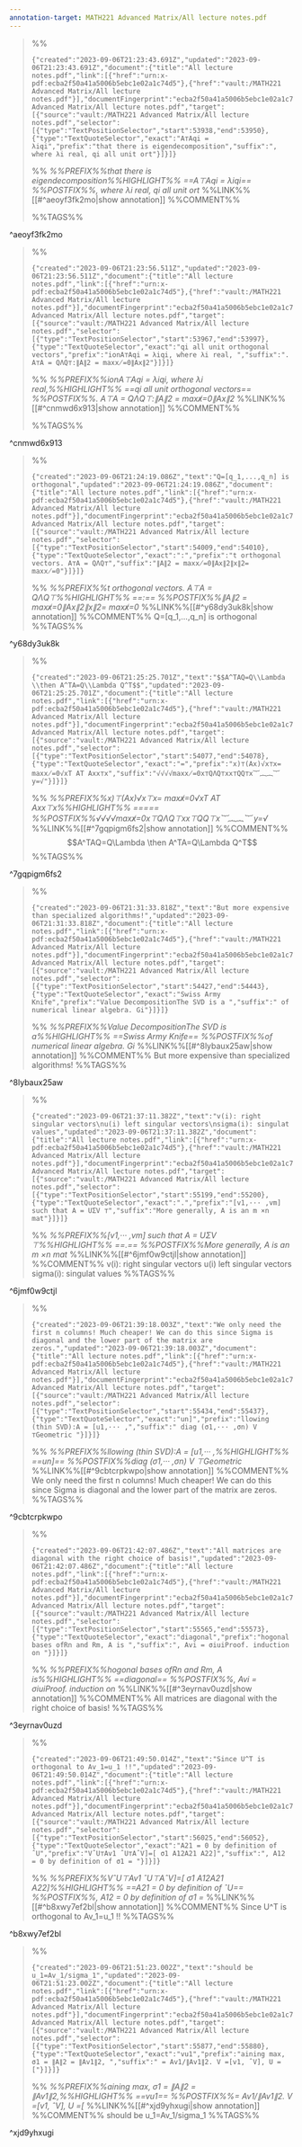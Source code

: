 ```yaml
---
annotation-target: MATH221 Advanced Matrix/All lecture notes.pdf
---
```



>%%
>```annotation-json
>{"created":"2023-09-06T21:23:43.691Z","updated":"2023-09-06T21:23:43.691Z","document":{"title":"All lecture notes.pdf","link":[{"href":"urn:x-pdf:ecba2f50a41a5006b5ebc1e02a1c74d5"},{"href":"vault:/MATH221 Advanced Matrix/All lecture notes.pdf"}],"documentFingerprint":"ecba2f50a41a5006b5ebc1e02a1c74d5"},"uri":"vault:/MATH221 Advanced Matrix/All lecture notes.pdf","target":[{"source":"vault:/MATH221 Advanced Matrix/All lecture notes.pdf","selector":[{"type":"TextPositionSelector","start":53938,"end":53950},{"type":"TextQuoteSelector","exact":"A⊤Aqi = λiqi","prefix":"that there is eigendecomposition","suffix":", where λi real, qi all unit ort"}]}]}
>```
>%%
>*%%PREFIX%%that there is eigendecomposition%%HIGHLIGHT%% ==A⊤Aqi = λiqi== %%POSTFIX%%, where λi real, qi all unit ort*
>%%LINK%%[[#^aeoyf3fk2mo|show annotation]]
>%%COMMENT%%
>
>%%TAGS%%
>
^aeoyf3fk2mo


>%%
>```annotation-json
>{"created":"2023-09-06T21:23:56.511Z","updated":"2023-09-06T21:23:56.511Z","document":{"title":"All lecture notes.pdf","link":[{"href":"urn:x-pdf:ecba2f50a41a5006b5ebc1e02a1c74d5"},{"href":"vault:/MATH221 Advanced Matrix/All lecture notes.pdf"}],"documentFingerprint":"ecba2f50a41a5006b5ebc1e02a1c74d5"},"uri":"vault:/MATH221 Advanced Matrix/All lecture notes.pdf","target":[{"source":"vault:/MATH221 Advanced Matrix/All lecture notes.pdf","selector":[{"type":"TextPositionSelector","start":53967,"end":53997},{"type":"TextQuoteSelector","exact":"qi all unit orthogonal vectors","prefix":"ionA⊤Aqi = λiqi, where λi real, ","suffix":". A⊤A = QΛQ⊤:∥A∥2 = maxx̸=0∥Ax∥2"}]}]}
>```
>%%
>*%%PREFIX%%ionA⊤Aqi = λiqi, where λi real,%%HIGHLIGHT%% ==qi all unit orthogonal vectors== %%POSTFIX%%. A⊤A = QΛQ⊤:∥A∥2 = maxx̸=0∥Ax∥2*
>%%LINK%%[[#^cnmwd6x913|show annotation]]
>%%COMMENT%%
>
>%%TAGS%%
>
^cnmwd6x913


>%%
>```annotation-json
>{"created":"2023-09-06T21:24:19.086Z","text":"Q=[q_1,...,q_n] is orthogonal","updated":"2023-09-06T21:24:19.086Z","document":{"title":"All lecture notes.pdf","link":[{"href":"urn:x-pdf:ecba2f50a41a5006b5ebc1e02a1c74d5"},{"href":"vault:/MATH221 Advanced Matrix/All lecture notes.pdf"}],"documentFingerprint":"ecba2f50a41a5006b5ebc1e02a1c74d5"},"uri":"vault:/MATH221 Advanced Matrix/All lecture notes.pdf","target":[{"source":"vault:/MATH221 Advanced Matrix/All lecture notes.pdf","selector":[{"type":"TextPositionSelector","start":54009,"end":54010},{"type":"TextQuoteSelector","exact":":","prefix":"t orthogonal vectors. A⊤A = QΛQ⊤","suffix":"∥A∥2 = maxx̸=0∥Ax∥2∥x∥2= maxx̸=0"}]}]}
>```
>%%
>*%%PREFIX%%t orthogonal vectors. A⊤A = QΛQ⊤%%HIGHLIGHT%% ==:== %%POSTFIX%%∥A∥2 = maxx̸=0∥Ax∥2∥x∥2= maxx̸=0*
>%%LINK%%[[#^y68dy3uk8k|show annotation]]
>%%COMMENT%%
>Q=[q_1,...,q_n] is orthogonal
>%%TAGS%%
>
^y68dy3uk8k


>%%
>```annotation-json
>{"created":"2023-09-06T21:25:25.701Z","text":"$$A^TAQ=Q\\Lambda \\then A^TA=Q\\Lambda Q^T$$","updated":"2023-09-06T21:25:25.701Z","document":{"title":"All lecture notes.pdf","link":[{"href":"urn:x-pdf:ecba2f50a41a5006b5ebc1e02a1c74d5"},{"href":"vault:/MATH221 Advanced Matrix/All lecture notes.pdf"}],"documentFingerprint":"ecba2f50a41a5006b5ebc1e02a1c74d5"},"uri":"vault:/MATH221 Advanced Matrix/All lecture notes.pdf","target":[{"source":"vault:/MATH221 Advanced Matrix/All lecture notes.pdf","selector":[{"type":"TextPositionSelector","start":54077,"end":54078},{"type":"TextQuoteSelector","exact":"=","prefix":"x)⊤(Ax)√x⊤x= maxx̸=0√xT AT Axx⊤x","suffix":"√√√√maxx̸=0x⊤QΛQ⊤xx⊤QQ⊤x︸︷︷︸ y=√"}]}]}
>```
>%%
>*%%PREFIX%%x)⊤(Ax)√x⊤x= maxx̸=0√xT AT Axx⊤x%%HIGHLIGHT%% ===== %%POSTFIX%%√√√√maxx̸=0x⊤QΛQ⊤xx⊤QQ⊤x︸︷︷︸ y=√*
>%%LINK%%[[#^7gqpigm6fs2|show annotation]]
>%%COMMENT%%
>$$A^TAQ=Q\Lambda \then A^TA=Q\Lambda Q^T$$
>%%TAGS%%
>
^7gqpigm6fs2


>%%
>```annotation-json
>{"created":"2023-09-06T21:31:33.818Z","text":"But more expensive than specialized algorithms!","updated":"2023-09-06T21:31:33.818Z","document":{"title":"All lecture notes.pdf","link":[{"href":"urn:x-pdf:ecba2f50a41a5006b5ebc1e02a1c74d5"},{"href":"vault:/MATH221 Advanced Matrix/All lecture notes.pdf"}],"documentFingerprint":"ecba2f50a41a5006b5ebc1e02a1c74d5"},"uri":"vault:/MATH221 Advanced Matrix/All lecture notes.pdf","target":[{"source":"vault:/MATH221 Advanced Matrix/All lecture notes.pdf","selector":[{"type":"TextPositionSelector","start":54427,"end":54443},{"type":"TextQuoteSelector","exact":"Swiss Army Knife","prefix":"Value DecompositionThe SVD is a ","suffix":" of numerical linear algebra. Gi"}]}]}
>```
>%%
>*%%PREFIX%%Value DecompositionThe SVD is a%%HIGHLIGHT%% ==Swiss Army Knife== %%POSTFIX%%of numerical linear algebra. Gi*
>%%LINK%%[[#^8lybaux25aw|show annotation]]
>%%COMMENT%%
>But more expensive than specialized algorithms!
>%%TAGS%%
>
^8lybaux25aw


>%%
>```annotation-json
>{"created":"2023-09-06T21:37:11.382Z","text":"v(i): right singular vectors\nu(i) left singular vectors\nsigma(i): singulat values","updated":"2023-09-06T21:37:11.382Z","document":{"title":"All lecture notes.pdf","link":[{"href":"urn:x-pdf:ecba2f50a41a5006b5ebc1e02a1c74d5"},{"href":"vault:/MATH221 Advanced Matrix/All lecture notes.pdf"}],"documentFingerprint":"ecba2f50a41a5006b5ebc1e02a1c74d5"},"uri":"vault:/MATH221 Advanced Matrix/All lecture notes.pdf","target":[{"source":"vault:/MATH221 Advanced Matrix/All lecture notes.pdf","selector":[{"type":"TextPositionSelector","start":55199,"end":55200},{"type":"TextQuoteSelector","exact":".","prefix":"[v1,··· ,vm] such that A = UΣV ⊤","suffix":"More generally, A is an m ×n mat"}]}]}
>```
>%%
>*%%PREFIX%%[v1,··· ,vm] such that A = UΣV ⊤%%HIGHLIGHT%% ==.== %%POSTFIX%%More generally, A is an m ×n mat*
>%%LINK%%[[#^6jmf0w9ctjl|show annotation]]
>%%COMMENT%%
>v(i): right singular vectors
>u(i) left singular vectors
>sigma(i): singulat values
>%%TAGS%%
>
^6jmf0w9ctjl


>%%
>```annotation-json
>{"created":"2023-09-06T21:39:18.003Z","text":"We only need the first n columns! Much cheaper! We can do this since Sigma is diagonal and the lower part of the matrix are zeros.","updated":"2023-09-06T21:39:18.003Z","document":{"title":"All lecture notes.pdf","link":[{"href":"urn:x-pdf:ecba2f50a41a5006b5ebc1e02a1c74d5"},{"href":"vault:/MATH221 Advanced Matrix/All lecture notes.pdf"}],"documentFingerprint":"ecba2f50a41a5006b5ebc1e02a1c74d5"},"uri":"vault:/MATH221 Advanced Matrix/All lecture notes.pdf","target":[{"source":"vault:/MATH221 Advanced Matrix/All lecture notes.pdf","selector":[{"type":"TextPositionSelector","start":55434,"end":55437},{"type":"TextQuoteSelector","exact":"un]","prefix":"llowing (thin SVD):A = [u1,··· ,","suffix":" diag (σ1,··· ,σn) V ⊤Geometric "}]}]}
>```
>%%
>*%%PREFIX%%llowing (thin SVD):A = [u1,··· ,%%HIGHLIGHT%% ==un]== %%POSTFIX%%diag (σ1,··· ,σn) V ⊤Geometric*
>%%LINK%%[[#^9cbtcrpkwpo|show annotation]]
>%%COMMENT%%
>We only need the first n columns! Much cheaper! We can do this since Sigma is diagonal and the lower part of the matrix are zeros.
>%%TAGS%%
>
^9cbtcrpkwpo


>%%
>```annotation-json
>{"created":"2023-09-06T21:42:07.486Z","text":"All matrices are diagonal with the right choice of basis!","updated":"2023-09-06T21:42:07.486Z","document":{"title":"All lecture notes.pdf","link":[{"href":"urn:x-pdf:ecba2f50a41a5006b5ebc1e02a1c74d5"},{"href":"vault:/MATH221 Advanced Matrix/All lecture notes.pdf"}],"documentFingerprint":"ecba2f50a41a5006b5ebc1e02a1c74d5"},"uri":"vault:/MATH221 Advanced Matrix/All lecture notes.pdf","target":[{"source":"vault:/MATH221 Advanced Matrix/All lecture notes.pdf","selector":[{"type":"TextPositionSelector","start":55565,"end":55573},{"type":"TextQuoteSelector","exact":"diagonal","prefix":"hogonal bases ofRn and Rm, A is ","suffix":", Avi = σiuiProof. induction on "}]}]}
>```
>%%
>*%%PREFIX%%hogonal bases ofRn and Rm, A is%%HIGHLIGHT%% ==diagonal== %%POSTFIX%%, Avi = σiuiProof. induction on*
>%%LINK%%[[#^3eyrnav0uzd|show annotation]]
>%%COMMENT%%
>All matrices are diagonal with the right choice of basis!
>%%TAGS%%
>
^3eyrnav0uzd


>%%
>```annotation-json
>{"created":"2023-09-06T21:49:50.014Z","text":"Since U^T is orthogonal to Av_1=u_1 !!","updated":"2023-09-06T21:49:50.014Z","document":{"title":"All lecture notes.pdf","link":[{"href":"urn:x-pdf:ecba2f50a41a5006b5ebc1e02a1c74d5"},{"href":"vault:/MATH221 Advanced Matrix/All lecture notes.pdf"}],"documentFingerprint":"ecba2f50a41a5006b5ebc1e02a1c74d5"},"uri":"vault:/MATH221 Advanced Matrix/All lecture notes.pdf","target":[{"source":"vault:/MATH221 Advanced Matrix/All lecture notes.pdf","selector":[{"type":"TextPositionSelector","start":56025,"end":56052},{"type":"TextQuoteSelector","exact":"A21 = 0 by definition of ˆU","prefix":"VˆU⊤Av1 ˆU⊤AˆV]=[ σ1 A12A21 A22]","suffix":", A12 = 0 by definition of σ1 = "}]}]}
>```
>%%
>*%%PREFIX%%VˆU⊤Av1 ˆU⊤AˆV]=[ σ1 A12A21 A22]%%HIGHLIGHT%% ==A21 = 0 by definition of ˆU== %%POSTFIX%%, A12 = 0 by definition of σ1 =*
>%%LINK%%[[#^b8xwy7ef2bl|show annotation]]
>%%COMMENT%%
>Since U^T is orthogonal to Av_1=u_1 !!
>%%TAGS%%
>
^b8xwy7ef2bl


>%%
>```annotation-json
>{"created":"2023-09-06T21:51:23.002Z","text":"should be u_1=Av_1/sigma_1","updated":"2023-09-06T21:51:23.002Z","document":{"title":"All lecture notes.pdf","link":[{"href":"urn:x-pdf:ecba2f50a41a5006b5ebc1e02a1c74d5"},{"href":"vault:/MATH221 Advanced Matrix/All lecture notes.pdf"}],"documentFingerprint":"ecba2f50a41a5006b5ebc1e02a1c74d5"},"uri":"vault:/MATH221 Advanced Matrix/All lecture notes.pdf","target":[{"source":"vault:/MATH221 Advanced Matrix/All lecture notes.pdf","selector":[{"type":"TextPositionSelector","start":55877,"end":55880},{"type":"TextQuoteSelector","exact":"vu1","prefix":"aining max, σ1 = ∥A∥2 = ∥Av1∥2, ","suffix":" = Av1/∥Av1∥2. V =[v1, ˆV], U =["}]}]}
>```
>%%
>*%%PREFIX%%aining max, σ1 = ∥A∥2 = ∥Av1∥2,%%HIGHLIGHT%% ==vu1== %%POSTFIX%%= Av1/∥Av1∥2. V =[v1, ˆV], U =[*
>%%LINK%%[[#^xjd9yhxugi|show annotation]]
>%%COMMENT%%
>should be u_1=Av_1/sigma_1
>%%TAGS%%
>
^xjd9yhxugi
